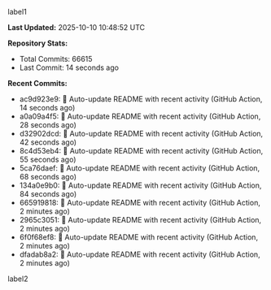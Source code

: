 
label1 
<!-- ACTIVITY_START -->
**Last Updated:** 2025-10-10 10:48:52 UTC

**Repository Stats:**
- Total Commits: 66615
- Last Commit: 14 seconds ago

**Recent Commits:**
- ac9d923e9: 🤖 Auto-update README with recent activity (GitHub Action, 14 seconds ago)
- a0a09a4f5: 🤖 Auto-update README with recent activity (GitHub Action, 28 seconds ago)
- d32902dcd: 🤖 Auto-update README with recent activity (GitHub Action, 42 seconds ago)
- 8c4d53eb4: 🤖 Auto-update README with recent activity (GitHub Action, 55 seconds ago)
- 5ca76daef: 🤖 Auto-update README with recent activity (GitHub Action, 68 seconds ago)
- 134a0e9b0: 🤖 Auto-update README with recent activity (GitHub Action, 84 seconds ago)
- 665919818: 🤖 Auto-update README with recent activity (GitHub Action, 2 minutes ago)
- 2965c3051: 🤖 Auto-update README with recent activity (GitHub Action, 2 minutes ago)
- 6f0f68ef8: 🤖 Auto-update README with recent activity (GitHub Action, 2 minutes ago)
- dfadab8a2: 🤖 Auto-update README with recent activity (GitHub Action, 2 minutes ago)
<!-- ACTIVITY_END -->

label2
